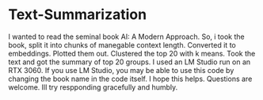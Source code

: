 # Text-Summarization
I wanted to read the seminal book AI: A Modern Approach. So, i took the book, split it into chunks of manegable context length. Converted it to embeddings. Plotted them out. Clustered the top 20 with k means. Took the text and got the summary of top 20 groups. 
I used an LM Studio run on an RTX 3060. If you use LM Studio, you may be able to use this code by changing the book name in the code itself. 
I hope this helps. Questions are welcome. Ill try respponding gracefully and humbly.

